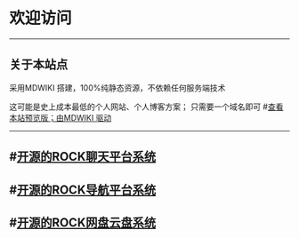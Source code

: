 # 欢迎访问

------------------------------------------------------------------------------------------------

## 关于本站点
 采用MDWIKI 搭建，100%纯静态资源，不依赖任何服务端技术 

 这可能是史上成本最低的个人网站、个人博客方案； 只需要一个域名即可
#[查看本站预览版；由MDWIKI 驱动](https://git.moshoubot.net/#!index.md)

------------------------------------------------------------------------------------------------
#[开源的ROCK聊天平台系统](https://rock.wows.today)
------------------------------------------------------------------------------------------------

#[开源的ROCK导航平台系统](https://yfwow.xyz)
------------------------------------------------------------------------------------------------

#[开源的ROCK网盘云盘系统](https://wp.moshoubot.com)
------------------------------------------------------------------------------------------------



